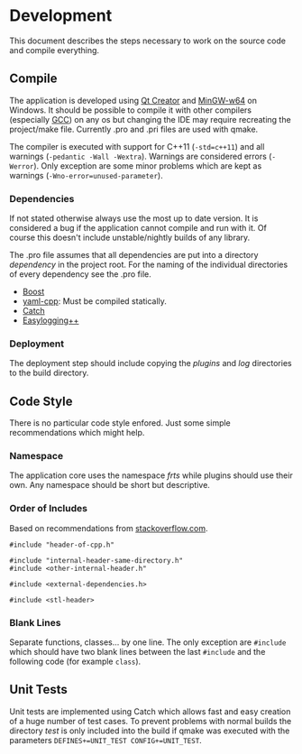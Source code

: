 # Development

This document describes the steps necessary to work on the source code and compile everything.

## Compile

The application is developed using [Qt Creator](https://qt-project.org/) and [MinGW-w64](http://mingw-w64.sourceforge.net/) on Windows. It should be possible to compile it with other compilers (especially [GCC](http://gcc.gnu.org/)) on any os but changing the IDE may require recreating the project/make file. Currently .pro and .pri files are used with qmake. 

The compiler is executed with support for C++11 (`-std=c++11`) and all warnings (`-pedantic -Wall -Wextra`). Warnings are considered errors (`-Werror`). Only exception are some minor problems which are kept as warnings (`-Wno-error=unused-parameter`).

### Dependencies

If not stated otherwise always use the most up to date version. It is considered a bug if the application cannot compile and run with it. Of course this doesn't include unstable/nightly builds of any library.

The .pro file assumes that all dependencies are put into a directory *dependency* in the project root. For the naming of the individual directories of every dependency see the .pro file.

- [Boost](http://www.boost.org/)
- [yaml-cpp](https://code.google.com/p/yaml-cpp/): Must be compiled statically.
- [Catch](https://github.com/philsquared/Catch)
- [Easylogging++](http://easylogging.org/)

### Deployment

The deployment step should include copying the *plugins* and *log* directories to the build directory.

## Code Style

There is no particular code style enfored. Just some simple recommendations which might help.

### Namespace

The application core uses the namespace *frts* while plugins should use their own. Any namespace should be short but descriptive.

### Order of Includes

Based on recommendations from [stackoverflow.com](http://stackoverflow.com/q/2762568/1931663).

    #include "header-of-cpp.h"

    #include "internal-header-same-directory.h"
    #include <other-internal-header.h"

    #include <external-dependencies.h>

    #include <stl-header>

### Blank Lines

Separate functions, classes... by one line. The only exception are `#include` which should have two blank lines between the last `#include` and the following code (for example `class`).

## Unit Tests

Unit tests are implemented using Catch which allows fast and easy creation of a huge number of test cases. To prevent problems with normal builds the directory *test* is only included into the build if qmake was executed with the parameters `DEFINES+=UNIT_TEST CONFIG+=UNIT_TEST`.
